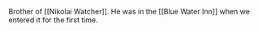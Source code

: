 Brother of [[Nikolai Watcher]]. He was in the [[Blue Water Inn]] when we entered it for the first time.